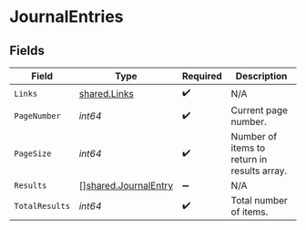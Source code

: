 # JournalEntries


## Fields

| Field                                                               | Type                                                                | Required                                                            | Description                                                         |
| ------------------------------------------------------------------- | ------------------------------------------------------------------- | ------------------------------------------------------------------- | ------------------------------------------------------------------- |
| `Links`                                                             | [shared.Links](../../../pkg/models/shared/links.md)                 | :heavy_check_mark:                                                  | N/A                                                                 |
| `PageNumber`                                                        | *int64*                                                             | :heavy_check_mark:                                                  | Current page number.                                                |
| `PageSize`                                                          | *int64*                                                             | :heavy_check_mark:                                                  | Number of items to return in results array.                         |
| `Results`                                                           | [][shared.JournalEntry](../../../pkg/models/shared/journalentry.md) | :heavy_minus_sign:                                                  | N/A                                                                 |
| `TotalResults`                                                      | *int64*                                                             | :heavy_check_mark:                                                  | Total number of items.                                              |